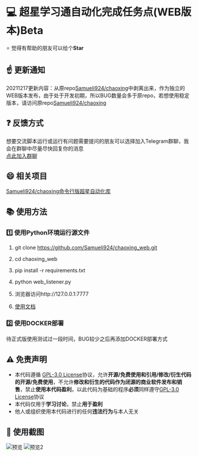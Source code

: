 # :computer: 超星学习通自动化完成任务点(WEB版本)Beta

:star: 觉得有帮助的朋友可以给个**Star**

## :point_up: 更新通知

20211217更新内容：从原repo[Samueli924/chaoxing](https://github.com/Samueli924/chaoxing)中剥离出来，作为独立的WEB版本发布，由于处于开发初期，所以BUG数量会多于原repo，若想使用稳定版本，请访问原repo[Samueli924/chaoxing](https://github.com/Samueli924/chaoxing)

## :question: 反馈方式  

想要交流脚本运行或运行有问题需要提问的朋友可以选择加入Telegram群聊，我会在群聊中尽量尽快回复你的消息  
[点此加入群聊](https://t.me/samueli924)  

## :smile: 相关项目

[Samueli924/chaoxing命令行版超星自动化库](https://github.com/Samueli924/chaoxing)

## :books: 使用方法

### :one: 使用Python环境运行源文件

1. git clone https://github.com/Samueli924/chaoxing_web.git

2. cd chaoxing_web

3. pip install -r requirements.txt

4. python web_listener.py

5. 浏览器访问http://127.0.0.1:7777

6. [使用文档](https://blog.samuelchen.cn/archives/chaoxingwebtutorial)

### :two: 使用DOCKER部署

待正式版使用测试过一段时间，BUG较少之后再添加DOCKER部署方式

## :warning: 免责声明
- 本代码遵循 [GPL-3.0 License](https://github.com/Samueli924/chaoxing/blob/main/LICENSE)协议，允许**开源/免费使用和引用/修改/衍生代码的开源/免费使用**，不允许**修改和衍生的代码作为闭源的商业软件发布和销售**，禁止**使用本代码盈利**，以此代码为基础的程序**必须**同样遵守[GPL-3.0 License](https://github.com/Samueli924/chaoxing/blob/main/LICENSE)协议  
- 本代码仅用于**学习讨论**，禁止**用于盈利**
- 他人或组织使用本代码进行的任何**违法行为**与本人无关

## 🔖 使用截图
![预览](https://user-images.githubusercontent.com/65054820/146626354-9e179fab-8c67-451f-862b-f57167d99632.png)
![预览2](https://user-images.githubusercontent.com/65054820/146626356-d6d283cc-ba3e-4674-8013-c2148b6e355c.png)
